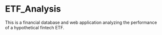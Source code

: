 # ETF_Analysis
This is a financial database and web application analyzing the performance of a hypothetical fintech ETF.
